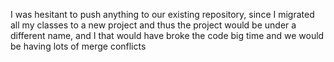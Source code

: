 
I was hesitant to push anything to our existing repository, since I migrated all my classes to a new project and thus the project would be under a different name, and I that would have broke the code big time and we would be having lots of merge conflicts
